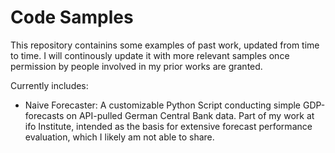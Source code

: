 # Code Samples

This repository containins some examples of past work, updated from time to time. I will continously update it with more relevant samples once permission by people involved in my prior works are granted.

Currently includes:
  - Naive Forecaster: A customizable Python Script conducting simple GDP-forecasts on API-pulled German Central Bank data. Part of my work at ifo Institute, intended as the basis for extensive forecast performance evaluation, which I likely am not able to share.
